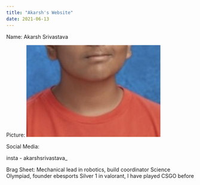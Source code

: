 ```yaml
---
title: "Akarsh's Website"
date: 2021-06-13
---
```


Name: Akarsh Srivastava

Picture: ![image](https://github.com/akkssup/github-pages-with-jekyll/blob/main/AKARSH%20PICTURE.jpg?raw=true)

Social Media:

insta - akarshsrivastava_

Brag Sheet: Mechanical lead in robotics, build coordinator Science Olympiad, founder ebesports
Silver 1 in valorant, I have played CSGO before
